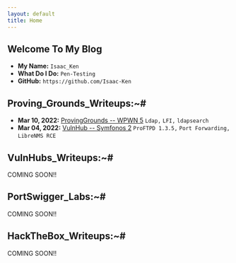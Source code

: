 ```yaml
---
layout: default
title: Home
---
```


## **Welcome To My Blog**

- **My Name:**    `Isaac_Ken`
- **What Do I Do:**  `Pen-Testing `
- **GitHub:**     `https://github.com/Isaac-Ken`

## **Proving_Grounds_Writeups:~#**
- **Mar 10, 2022:** [ProvingGrounds -- WPWN 5](https://Isaac-Ken/github.io/posts/ProvingGrounds/WPN.html) `Ldap,` `LFI,` `ldapsearch`
- **Mar 04, 2022:** [VulnHub -- Symfonos 2](https://muzec0318.github.io/posts/symfonos2.html) `ProFTPD 1.3.5,` `Port Forwarding,` `LibreNMS RCE`

## **VulnHubs_Writeups:~#**

COMING SOON!!


## **PortSwigger_Labs:~#**  

COMING SOON!!


## **HackTheBox_Writeups:~#**

COMING SOON!!









